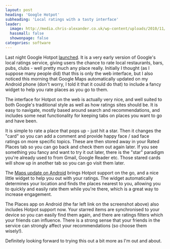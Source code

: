 ```yaml
---
layout: post
heading: 'Google Hotpot'
subheading: 'Local ratings with a tasty interface'
leader:
  image: http://media.chris-alexander.co.uk/wp-content/uploads/2010/11/hotpot.png
  hassmall: false
  showonpage: false
categories: software
---
```


Last night Google Hotpot [launched](http://mashable.com/2010/11/16/google-hotpot/). It is a very early version of Google's local ratings service, giving users the chance to rate local restaurants, bars, pubs, clubs - well pretty much any place really. Initially I thought (as I suppose many people did) that this is only the web interface, but I also noticed this morning that Google Maps automatically updated on my Android phone (don't worry, I told it that it could do that) to include a fancy widget to help you rate places as you go to them.

The interface for Hotpot on the web is actually very nice, and well suited to both Google's traditional style as well as how ratings sites should be. It is easy to navigate, mostly based around search and recommendations, and includes some neat functionality for keeping tabs on places you want to go and have been.

<!-- Replace missing image from http://media.chris-alexander.co.uk/wp-content/uploads/2010/11/hotpot.png -->

It is simple to rate a place that pops up - just hit a star. Then it changes the "card" so you can add a comment and provide happy face / sad face ratings on more specific topics. These are then stored away in your Rated Places tab so you can go back and check them out again later. If you see something you fancy and want to try it out later, there is the "star" paradigm you're already used to from Gmail, Google Reader etc. Those stared cards will show up in another tab so you can go visit them later.

The [Maps update on Android](http://googlemobile.blogspot.com/2010/11/personally-yours-on-go-personalized.html) brings Hotpot support on the go, and a nice little widget to help you out with your ratings. The widget automatically determines your location and finds the places nearest to you, allowing you to quickly and easily rate them while you're there, which is a great way to increase engagement.

The Places app on Android (the far left link on the screenshot above) also includes Hotpot support now. Your starred items are synchronised to your device so you can easily find them again, and there are ratings filters which your friends can influence. There is a strong sense that your friends in the service can strongly affect your recommendations (so choose them wisely!).

Definitely looking forward to trying this out a bit more as I'm out and about.
